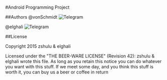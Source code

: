 #Android Programming Project

##Authors
@vonSchmidt	
![Telegram](http://telegram.me/zshulu)

@elghali
![Telegram](http://telegram.me/elghali)

##License

Copyright 2015 zshulu & elghali

Licensed under the "THE BEER-WARE LICENSE" (Revision 42):
zshulu & elghali wrote this file. As long as you retain this notice you
can do whatever you want with this stuff. If we meet some day, and you think
this stuff is worth it, you can buy us a beer or coffee in return

